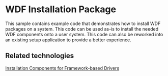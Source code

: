 <!---
    name: WDF Installation Package
    platform: Tool
    language: cpp
    category: General WDF
    description: Demonstrates how to install WDF packages on a system.
    samplefwlink: https://go.microsoft.com/fwlink/p/?LinkId=617713
--->


WDF Installation Package
========================

This sample contains example code that demonstrates how to install WDF packages on a system. This code can be used as-is to install the needed WDF components onto a user system. This code can also be reworked into an existing setup application to provide a better experience.


Related technologies
--------------------
[Installation Components for Framework-based Drivers](https://msdn.microsoft.com/en-us/library/windows/hardware/ff544208)
